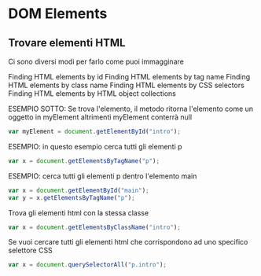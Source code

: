 # DOM Elements

## Trovare elementi HTML

Ci sono diversi modi per farlo come puoi immagginare 

Finding HTML elements by id
Finding HTML elements by tag name
Finding HTML elements by class name
Finding HTML elements by CSS selectors
Finding HTML elements by HTML object collections


ESEMPIO SOTTO: Se trova l'elemento, il metodo ritorna l'elemento come un oggetto in myElement altrimenti myElement conterrà null
``` javascript
var myElement = document.getElementById("intro");
```

ESEMPIO: in questo esempio cerca tutti gli elementi p
``` javascript
var x = document.getElementsByTagName("p");
```
ESEMPIO: cerca tutti gli elementi p dentro l'elemento main
``` js
var x = document.getElementById("main");
var y = x.getElementsByTagName("p");
```

Trova gli elementi html con la stessa classe
``` javascript
var x = document.getElementsByClassName("intro");
```

Se vuoi cercare tutti gli elementi html che corrispondono ad uno specifico selettore CSS
``` javascript
var x = document.querySelectorAll("p.intro");
```